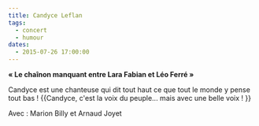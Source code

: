 ```yaml
---
title: Candyce Leflan
tags: 
  - concert
  - humour
dates:
  - 2015-07-26 17:00:00
---
```


**« Le chaînon manquant entre Lara Fabian et Léo Ferré »**

Candyce est une chanteuse qui dit tout haut ce que tout le monde y pense tout bas ! {{Candyce, c'est la voix du peuple... mais avec une belle voix !
}}

Avec : Marion Billy et Arnaud Joyet
